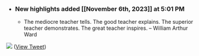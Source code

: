 - ### New highlights added [[November 6th, 2023]] at 5:01 PM
    - The mediocre teacher tells.
The good teacher explains.
The superior teacher demonstrates.
The great teacher inspires.
– William Arthur Ward 

![](https://pbs.twimg.com/media/F-LO93UaUAA4dci.jpg) ([View Tweet](https://twitter.com/milanicreative/status/1721165580986876026))

